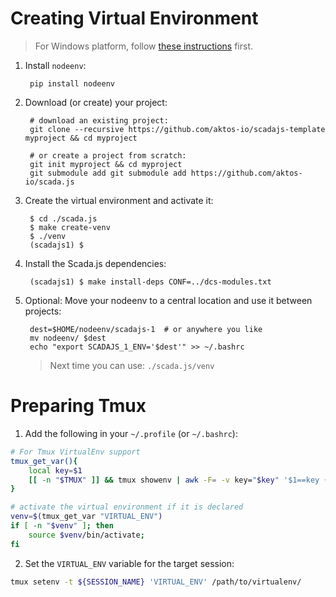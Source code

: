 # Creating Virtual Environment 

> For Windows platform, follow [these instructions](./on-windows) first.

1. Install `nodeenv`:

        pip install nodeenv

2. Download (or create) your project:

        # download an existing project:
        git clone --recursive https://github.com/aktos-io/scadajs-template myproject && cd myproject

        # or create a project from scratch:
        git init myproject && cd myproject 
        git submodule add git submodule add https://github.com/aktos-io/scada.js

3. Create the virtual environment and activate it:
    
        $ cd ./scada.js
        $ make create-venv
        $ ./venv
        (scadajs1) $ 


4. Install the Scada.js dependencies:

        (scadajs1) $ make install-deps CONF=../dcs-modules.txt
        
5. Optional: Move your nodeenv to a central location and use it between projects:
        
        dest=$HOME/nodeenv/scadajs-1  # or anywhere you like
        mv nodeenv/ $dest  
        echo "export SCADAJS_1_ENV='$dest'" >> ~/.bashrc

   > Next time you can use: `./scada.js/venv`

# Preparing Tmux

1. Add the following in your `~/.profile` (or `~/.bashrc`):

```bash
# For Tmux VirtualEnv support
tmux_get_var(){
    local key=$1
    [[ -n "$TMUX" ]] && tmux showenv | awk -F= -v key="$key" '$1==key {print $2}'
}

# activate the virtual environment if it is declared
venv=$(tmux_get_var "VIRTUAL_ENV")
if [ -n "$venv" ]; then
    source $venv/bin/activate;
fi
```

2. Set the `VIRTUAL_ENV` variable for the target session:

```bash
tmux setenv -t ${SESSION_NAME} 'VIRTUAL_ENV' /path/to/virtualenv/
```

